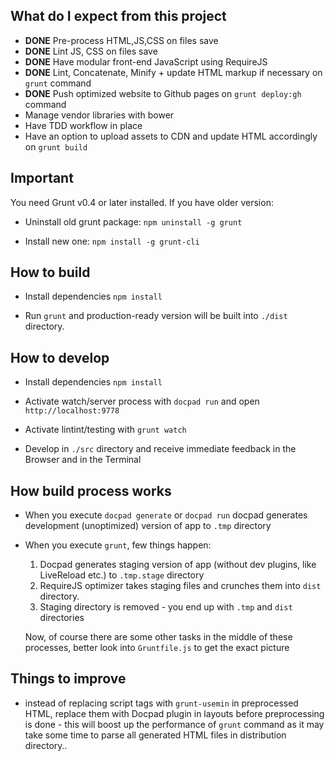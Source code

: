 What do I expect from this project
----------------------------------

- **DONE** Pre-process HTML,JS,CSS on files save
- **DONE** Lint JS, CSS on files save
- **DONE** Have modular front-end JavaScript using RequireJS
- **DONE** Lint, Concatenate, Minify + update HTML markup if necessary on `grunt` command
- **DONE** Push optimized website to Github pages on `grunt deploy:gh` command
- Manage vendor libraries with bower
- Have TDD workflow in place
- Have an option to upload assets to CDN and update HTML accordingly on `grunt build`


Important
---------

You need Grunt v0.4 or later installed. If you have older version:

- Uninstall old grunt package: `npm uninstall -g grunt`

- Install new one: `npm install -g grunt-cli`


How to build
------------

- Install dependencies `npm install`

- Run `grunt` and production-ready version will be built into `./dist` directory.


How to develop
--------------

- Install dependencies `npm install`

- Activate watch/server process with `docpad run` and open
  `http://localhost:9778`

- Activate lintint/testing with `grunt watch`

- Develop in `./src` directory and receive immediate feedback in the
  Browser and in the Terminal


How build process works
-----------------------

- When you execute `docpad generate` or `docpad run` docpad generates
  development (unoptimized) version of app to `.tmp` directory

- When you execute `grunt`, few things happen:

  1. Docpad generates staging version of app (without dev plugins, like
     LiveReload etc.) to `.tmp.stage` directory
  2. RequireJS optimizer takes staging files and crunches them into `dist`
     directory.
  3. Staging directory is removed - you end up with `.tmp` and `dist`
     directories

  Now, of course there are some other tasks in the middle of these processes,
  better look into `Gruntfile.js` to get the exact picture

Things to improve
-----------------

- instead of replacing script tags with `grunt-usemin` in preprocessed HTML,
  replace them with Docpad plugin in layouts before preprocessing is done -
  this will boost up the performance of `grunt` command as it may take some
  time to parse all generated HTML files in distribution directory..
